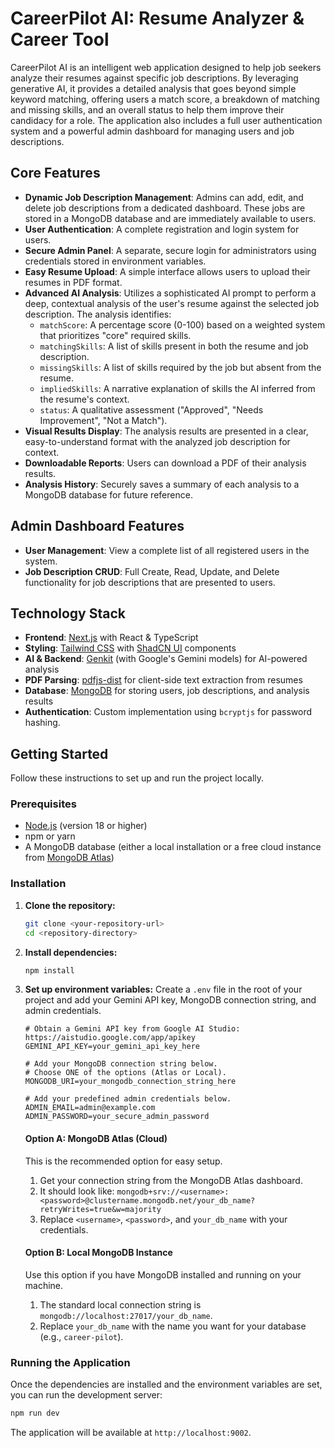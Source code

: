 # CareerPilot AI: Resume Analyzer & Career Tool

CareerPilot AI is an intelligent web application designed to help job seekers analyze their resumes against specific job descriptions. By leveraging generative AI, it provides a detailed analysis that goes beyond simple keyword matching, offering users a match score, a breakdown of matching and missing skills, and an overall status to help them improve their candidacy for a role. The application also includes a full user authentication system and a powerful admin dashboard for managing users and job descriptions.

## Core Features

-   **Dynamic Job Description Management**: Admins can add, edit, and delete job descriptions from a dedicated dashboard. These jobs are stored in a MongoDB database and are immediately available to users.
-   **User Authentication**: A complete registration and login system for users.
-   **Secure Admin Panel**: A separate, secure login for administrators using credentials stored in environment variables.
-   **Easy Resume Upload**: A simple interface allows users to upload their resumes in PDF format.
-   **Advanced AI Analysis**: Utilizes a sophisticated AI prompt to perform a deep, contextual analysis of the user's resume against the selected job description. The analysis identifies:
    -   `matchScore`: A percentage score (0-100) based on a weighted system that prioritizes "core" required skills.
    -   `matchingSkills`: A list of skills present in both the resume and job description.
    -   `missingSkills`: A list of skills required by the job but absent from the resume.
    -   `impliedSkills`: A narrative explanation of skills the AI inferred from the resume's context.
    -   `status`: A qualitative assessment ("Approved", "Needs Improvement", "Not a Match").
-   **Visual Results Display**: The analysis results are presented in a clear, easy-to-understand format with the analyzed job description for context.
-   **Downloadable Reports**: Users can download a PDF of their analysis results.
-   **Analysis History**: Securely saves a summary of each analysis to a MongoDB database for future reference.

## Admin Dashboard Features
- **User Management**: View a complete list of all registered users in the system.
- **Job Description CRUD**: Full Create, Read, Update, and Delete functionality for job descriptions that are presented to users.

## Technology Stack

-   **Frontend**: [Next.js](https://nextjs.org/) with React & TypeScript
-   **Styling**: [Tailwind CSS](https://tailwindcss.com/) with [ShadCN UI](https://ui.shadcn.com/) components
-   **AI & Backend**: [Genkit](https://firebase.google.com/docs/genkit) (with Google's Gemini models) for AI-powered analysis
-   **PDF Parsing**: [pdfjs-dist](https://mozilla.github.io/pdf.js/) for client-side text extraction from resumes
-   **Database**: [MongoDB](https://www.mongodb.com/) for storing users, job descriptions, and analysis results
-   **Authentication**: Custom implementation using `bcryptjs` for password hashing.

## Getting Started

Follow these instructions to set up and run the project locally.

### Prerequisites

-   [Node.js](https://nodejs.org/en) (version 18 or higher)
-   npm or yarn
-   A MongoDB database (either a local installation or a free cloud instance from [MongoDB Atlas](https://www.mongodb.com/cloud/atlas))

### Installation

1.  **Clone the repository:**
    ```bash
    git clone <your-repository-url>
    cd <repository-directory>
    ```

2.  **Install dependencies:**
    ```bash
    npm install
    ```

3.  **Set up environment variables:**
    Create a `.env` file in the root of your project and add your Gemini API key, MongoDB connection string, and admin credentials.

    ```env
    # Obtain a Gemini API key from Google AI Studio: https://aistudio.google.com/app/apikey
    GEMINI_API_KEY=your_gemini_api_key_here

    # Add your MongoDB connection string below.
    # Choose ONE of the options (Atlas or Local).
    MONGODB_URI=your_mongodb_connection_string_here

    # Add your predefined admin credentials below.
    ADMIN_EMAIL=admin@example.com
    ADMIN_PASSWORD=your_secure_admin_password
    ```
    
    #### Option A: MongoDB Atlas (Cloud)
    This is the recommended option for easy setup.
    1. Get your connection string from the MongoDB Atlas dashboard.
    2. It should look like: `mongodb+srv://<username>:<password>@clustername.mongodb.net/your_db_name?retryWrites=true&w=majority`
    3. Replace `<username>`, `<password>`, and `your_db_name` with your credentials.

    #### Option B: Local MongoDB Instance
    Use this option if you have MongoDB installed and running on your machine.
    1. The standard local connection string is `mongodb://localhost:27017/your_db_name`.
    2. Replace `your_db_name` with the name you want for your database (e.g., `career-pilot`).

### Running the Application

Once the dependencies are installed and the environment variables are set, you can run the development server:

```bash
npm run dev
```

The application will be available at `http://localhost:9002`.
